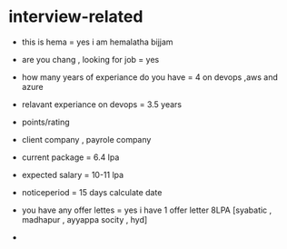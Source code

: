 # interview-related

* this is hema = yes i am hemalatha bijjam

* are you chang , looking for job = yes

* how many years of experiance do you have = 4 on devops ,aws and azure

* relavant experiance on devops = 3.5 years

* points/rating

* client company , payrole company

* current package = 6.4 lpa

* expected salary = 10-11 lpa

* noticeperiod = 15 days calculate date

* you have any offer lettes = yes i have 1 offer letter 8LPA [syabatic , madhapur , ayyappa socity , hyd]

* 

